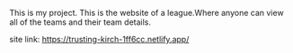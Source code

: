 This is my project.
This is the website of a league.Where anyone can view all of the teams and their team details.

site link: https://trusting-kirch-1ff6cc.netlify.app/












